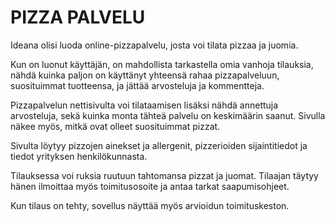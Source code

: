 # PIZZA PALVELU

Ideana olisi luoda online-pizzapalvelu, josta voi tilata pizzaa ja juomia.
 
Kun on luonut käyttäjän, on mahdollista tarkastella omia vanhoja tilauksia, nähdä kuinka paljon on käyttänyt yhteensä rahaa pizzapalveluun,
suosituimmat tuotteensa, ja jättää arvosteluja ja kommentteja.

Pizzapalvelun nettisivulta voi tilataamisen lisäksi nähdä annettuja arvosteluja, sekä kuinka monta tähteä palvelu on keskimäärin saanut.
Sivulla näkee myös, mitkä ovat olleet suosituimmat pizzat.

Sivulta löytyy pizzojen ainekset ja allergenit, pizzerioiden sijaintitiedot ja tiedot yrityksen henkilökunnasta.

Tilauksessa voi ruksia ruutuun tahtomansa pizzat ja juomat. Tilaajan täytyy hänen ilmoittaa myös toimitusosoite ja antaa tarkat saapumisohjeet.

Kun tilaus on tehty, sovellus näyttää myös arvioidun toimituskeston.
